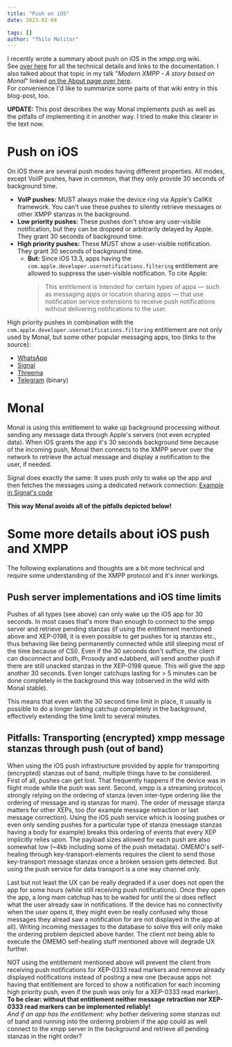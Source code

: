 ```yaml
---
title: "Push on iOS"
date: 2023-02-04

tags: []
author: "Thilo Molitor"
---
```


I recently wrote a summary about push on iOS in the xmpp.org wiki.  
See [over here](https://wiki.xmpp.org/web/Push_notifications) for all the technical details and links to the documentation.
I also talked about that topic in my talk "_Modern XMPP - A story based on Monal_" linked [on the About page over here](/about).  
For convenience I'd like to summarize some parts of that wiki entry in this blog-post, too.

**UPDATE:** This post describes the way Monal implements push as well as the pitfalls of implementing it in another way. I tried to make this clearer in the text now.

# Push on iOS
On iOS there are several push modes having different properties. All modes, except VoiIP pushes, have in common, that they only provide 30 seconds of background time.
- **VoIP pushes:** MUST always make the device ring via Apple's CallKit framework. You can't use these pushes to silently retrieve messages or other XMPP stanzas in the background.
- **Low priority pushes:** These pushes don't show any user-visible notification, but they can be dropped or arbitrarily delayed by Apple. They grant 30 seconds of background time.
- **High priority pushes:** These MUST show a user-visible notification. They grant 30 seconds of background time.
  - **But:** Since iOS 13.3, apps having the `com.apple.developer.usernotifications.filtering` entitlement are allowed to suppress the user-visible notification. To cite Apple:
    >This entitlement is intended for certain types of apps — such as messaging apps or location sharing apps — that use notification service extensions to receive push notifications without delivering notifications to the user.

High priority pushes in combination with the `com.apple.developer.usernotifications.filtering` entitlement are not only used by Monal, but some other popular messaging apps, too (links to the source):
- [WhatsApp](https://www.reddit.com/r/TweakBounty/comments/z9oyf7/comment/iyirqor/?utm_source=reddit&utm_medium=web2x&context=3)
- [Signal](https://github.com/signalapp/Signal-iOS/blob/main/SignalNSE/SignalNSE-AppStore.entitlements#L7)
- [Threema](https://github.com/threema-ch/threema-ios/blob/main/ThreemaNotificationExtension/SupportingFiles/ThreemaForWorkRedNotificationExtension.entitlements#L7)
- [Telegram](https://github.com/TelegramMessenger/Telegram-iOS/blob/master/build-system/fake-codesigning/profiles/NotificationService.mobileprovision) (binary)

# Monal
Monal is using this entitlement to wake up background processing without sending any message data through Apple's servers (not even ecrypted data).
When iOS grants the app it's 30 seconds background time because of the incoming push, Monal then connects to the XMPP server over the network to retrieve the actual message
and display a notification to the user, if needed.

Signal does exactly the same:  It uses push only to wake up the app and then fetches the messages using a dedicated network connection: [Example in Signal's code](https://github.com/signalapp/Signal-iOS/blob/main/SignalNSE/NotificationService.swift#L236)

**This way Monal avoids all of the pitfalls depicted below!**

# Some more details about iOS push and XMPP
The following explanations and thoughts are a bit more technical and require some understanding of the XMPP protocol and it's inner workings.

## Push server implementations and iOS time limits

Pushes of all types (see above) can only wake up the iOS app for 30 seconds. In most cases that's more than enough to connect to the xmpp server and retrieve pending stanzas (if using the entitlement mentioned above and XEP-0198, it is even possible to get pushes for iq stanzas etc., thus behaving like being permanently connected while still sleeping most of the time because of CSI).
Even if the 30 seconds don't suffice, the client can disconnect and both, Prosody and eJabberd, will send another push if there are still unacked stanzas in the XEP-0198 queue. This will give the app another 30 seconds. Even longer catchups lasting for > 5 minutes can be done completely in the background this way (observed in the wild with Monal stable).

This means that even with the 30 second time limit in place, it usually is possible to do a longer lasting catchup completely in the background, effectively extending the time limit to several minutes.

## Pitfalls: Transporting (encrypted) xmpp message stanzas through push (out of band)

When using the iOS push infrastructure provided by apple for transporting (encrypted) stanzas out of band, multiple things have to be considered. First of all, pushes can get lost. That frequently happens if the device was in flight mode while the push was sent.
Second, xmpp is a streaming protocol, strongly relying on the ordering of stanza (even inter-type ordering like the ordering of message and iq stanzas for mam). The order of message stanza matters for other XEPs, too (for example message retraction or last message correction). Using the iOS push service which is loosing pushes or even only sending pushes for a particular type of stanza (message stanzas having a body for example) breaks this ordering of events that every XEP implicitly relies upon.
The payload sizes allowed for each push are also somewhat low (~4kb including some of the push metadata).
OMEMO's self-healing through key-transport-elements requires the client to send those key-transport message stanzas once a broken session gets detected. But using the push service for data transport is a one way channel only.

Last but not least the UX can be really degraded if a user does not open the app for some hours (while still receiving push notifications). Once they open the app, a long mam catchup has to be waited for until the ui does reflect what the user already saw in notifications. If the device has no connectivity when the user opens it, they might even be really confused why those messages they alread saw a notification for are not displayed in the app at all). Writing incoming messages to the database to solve this will only make the ordering problem depicted above harder. The client not being able to execute the OMEMO self-healing stuff mentioned above will degrade UX further.

NOT using the entitlement mentioned above will prevent the client from receiving push notifications for XEP-0333 read markers and remove already displayed notifications instead of posting a new one (because apps not having that entitlement are forced to show a notification for each incoming high priority push, even if the push was only for a XEP-0333 read marker).
**To be clear: without that entitlement neither message retraction nor XEP-0333 read markers can be implemented reliably!**  
_And if an app has the entitlement:_ why bother delivering some stanzas out of band and running into the ordering problem if the app could as well connect to the xmpp server in the background and retrieve all pending stanzas in the right order?

